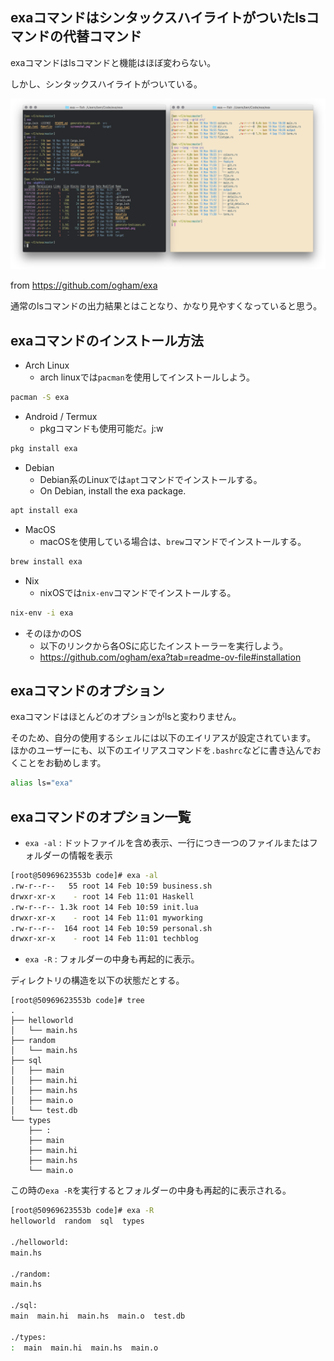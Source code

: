 



## exaコマンドはシンタックスハイライトがついたlsコマンドの代替コマンド

exaコマンドはlsコマンドと機能はほぼ変わらない。

しかし、シンタックスハイライトがついている。

<img src="https://github.com/minegishirei/store/blob/main/linux/exa/screenshots.png?raw=true">

from https://github.com/ogham/exa

通常のlsコマンドの出力結果とはことなり、かなり見やすくなっていると思う。



## exaコマンドのインストール方法


- Arch Linux
    - arch linuxでは`pacman`を使用してインストールしよう。

```sh
pacman -S exa
```

- Android / Termux
    - pkgコマンドも使用可能だ。j:w

```sh
pkg install exa
```

- Debian
    - Debian系のLinuxでは`apt`コマンドでインストールする。
    - On Debian, install the exa package.

```sh
apt install exa
```


- MacOS
    - macOSを使用している場合は、`brew`コマンドでインストールする。

```sh
brew install exa
```

- Nix
    - nixOSでは`nix-env`コマンドでインストールする。

```sh
nix-env -i exa
```


- そのほかのOS
    - 以下のリンクから各OSに応じたインストーラーを実行しよう。
    - https://github.com/ogham/exa?tab=readme-ov-file#installation




## exaコマンドのオプション

exaコマンドはほとんどのオプションがlsと変わりません。

そのため、自分の使用するシェルには以下のエイリアスが設定されています。
ほかのユーザーにも、以下のエイリアスコマンドを`.bashrc`などに書き込んでおくことをお勧めします。

```sh
alias ls="exa"
```


## exaコマンドのオプション一覧

- `exa -al` : ドットファイルを含め表示、一行につき一つのファイルまたはフォルダーの情報を表示

```sh
[root@50969623553b code]# exa -al
.rw-r--r--   55 root 14 Feb 10:59 business.sh
drwxr-xr-x    - root 14 Feb 11:01 Haskell
.rw-r--r-- 1.3k root 14 Feb 10:59 init.lua
drwxr-xr-x    - root 14 Feb 11:01 myworking
.rw-r--r--  164 root 14 Feb 10:59 personal.sh
drwxr-xr-x    - root 14 Feb 11:01 techblog
```


- `exa -R` : フォルダーの中身も再起的に表示。

ディレクトリの構造を以下の状態だとする。

```
[root@50969623553b code]# tree
.
├── helloworld
│   └── main.hs
├── random
│   └── main.hs
├── sql
│   ├── main
│   ├── main.hi
│   ├── main.hs
│   ├── main.o
│   └── test.db
└── types
    ├── :
    ├── main
    ├── main.hi
    ├── main.hs
    └── main.o
```

この時の`exa -R`を実行するとフォルダーの中身も再起的に表示される。

```sh
[root@50969623553b code]# exa -R
helloworld  random  sql  types

./helloworld:
main.hs

./random:
main.hs

./sql:
main  main.hi  main.hs  main.o  test.db

./types:
:  main  main.hi  main.hs  main.o
```





















